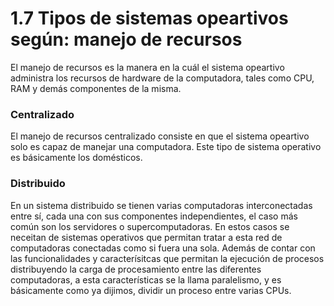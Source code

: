 # 1.7 Tipos de sistemas opeartivos según: manejo de recursos 

El manejo de recursos es la manera en la cuál el sistema opeartivo administra los recursos de hardware de la computadora, tales como CPU, RAM y demás componentes de la misma.

### Centralizado

El manejo de recursos centralizado consiste en que el sistema opeartivo solo es capaz de manejar una computadora. Este tipo de sistema operativo es básicamente los domésticos.

### Distribuido

En un sistema distribuido se tienen varias computadoras interconectadas entre sí, cada una con sus componentes independientes, el caso más común son los servidores o supercomputadoras. En estos casos se neceitan de sistemas operativos que permitan tratar a esta red de computadoras conectadas como si fuera una sola. Además de contar con las funcionalidades y caracterísitcas que permitan la ejecución de procesos distribuyendo la carga de procesamiento entre las diferentes computadoras, a esta características se la llama paralelismo, y es básicamente como ya dijimos, dividir un proceso entre varias CPUs.
